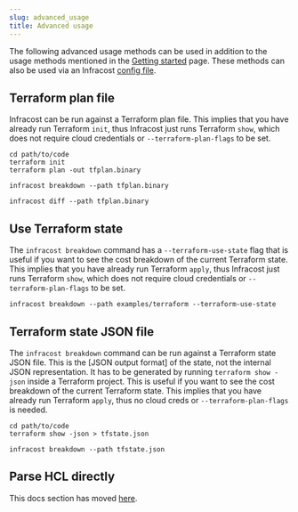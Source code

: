 ```yaml
---
slug: advanced_usage
title: Advanced usage
---
```


The following advanced usage methods can be used in addition to the usage methods mentioned in the [Getting started](/docs/#usage) page. These methods can also be used via an Infracost [config file](/docs/features/config_file).

## Terraform plan file

Infracost can be run against a Terraform plan file. This implies that you have already run Terraform `init`, thus Infracost just runs Terraform `show`, which does not require cloud credentials or `--terraform-plan-flags` to be set.

  ```shell
  cd path/to/code
  terraform init
  terraform plan -out tfplan.binary

  infracost breakdown --path tfplan.binary

  infracost diff --path tfplan.binary
  ```

## Use Terraform state

The `infracost breakdown` command has a `--terraform-use-state` flag that is useful if you want to see the cost breakdown of the current Terraform state. This implies that you have already run Terraform `apply`, thus Infracost just runs Terraform `show`, which does not require cloud credentials or `--terraform-plan-flags` to be set.

  ```shell
  infracost breakdown --path examples/terraform --terraform-use-state
  ```

## Terraform state JSON file

The `infracost breakdown` command can be run against a Terraform state JSON file. This is the [JSON output format] of the state, not the internal JSON representation. It has to be generated by running `terraform show -json` inside a Terraform project. This is useful if you want to see the cost breakdown of the current Terraform state. This implies that you have already run Terraform `apply`, thus no cloud creds or `--terraform-plan-flags` is needed.

  ```shell
  cd path/to/code
  terraform show -json > tfstate.json

  infracost breakdown --path tfstate.json
  ```

## Parse HCL directly

This docs section has moved [here](/docs/features/cli_commands/#option-3-parse-hcl-directly).
